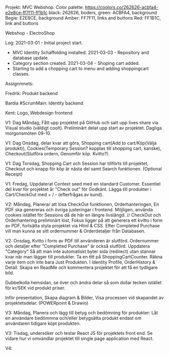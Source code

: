 Projekt: MVC Webshop.
Color palette: https://coolors.co/262626-acbfa4-e2e8ce-ff7f11-ff1b1c
black: 262626, boders,
green: ACBFA4, background
Begie: E2E8CE, background
Amber: FF7F11, links and buttons
Red: FF1B1C, link and buttons

Webshop - ElectroShop

Log:
2021-03-01 - Initial project start.
- MVC Identity Schaffolding installed.
2021-03-03 - Repository and database update.
- Category section created.
2021-03-04 - Shoping cart added.
- Starting to add a chopping cart to menu and adding shoppingcart classes.


Assignmnets:

Fredrik:
Produkt backend 

Bardia #ScrumMain:
Identity backend 

Kent:
Logo, Webdesign frontend


V1: Dag Måndag, Fått upp projektet på GitHub och satt upp lives share via Visual studio (väldigt coolt). Preliminärt delat upp start av projektet. Dagliga morgonsmöten 09-10.

V1: Dag Onsdag, delar kvar att göra, Shopping cart(Add to cart/Köp(Välja produkt)), Cookies(Temporary Session? kopplas till shopping cart, kanske), Checkout(Slutföra ordern, Genomför köp. Kvitto?).

V1: Dag Torsdag, Shopping Cart och Session har tillförts till projektet, Checkout och knapp för köp är nästa del samt Search funktionen. (Optional Receipt)

V1: Fredag, Uppdaterat Context seed med en standard Customer. Essentiel del kvar för projektet är "Check out" för Godkänt. Lägga till produkter i Cart/CheckOut med + / - (efterfrågas av kund).

V2: Måndag, Planerar att lösa CheckOut funktionen, Orderhanteringen, En PDF ska genereras och övriga justeringar i frontend. Möjligen, använda cookies istället för Sessions då de här en längre livslängd. // CheckOut och Orderhantering preliminärt löst, Fokus ligger på att generera ett kvitto i form av PDF, fortsätta styla projektet via Html & CSS. Efter Completed Purchase vill man kunna se sitt ordernummer & Orderdetaljer från Databasen.

V2: Onsdag, Kvitto i form av PDF till använderen är slutförd. Ordernummer och detaljer efter "Completed Purchase" är också slutförd. Uppdatera "Category" Så att man inte automatiskt byter sida (redirect) utan stannar kvar när man lägger till produkter. Ta en titt på ShoppingCartCounter. Räkna varje item och inte bara Just Produkten. I Identity Profile, OrderHistory & Detail. Skapa en ReadMe och kommentera projektet för att få en tydligare bild.

Dubbelkolla hemsidan, se över och ändra delar så som dollar tecken istället för kr/SEK vid produkt priser.

Inför presentation, Skapa diagram & Bilder, Visa processen vid skapandet av projektetsdelar. (POWERpoint & Drawio)

V3: Måndag, Planera och lägg till betyg och bedömning för produkter: Låt en användare bedömmna och/eller betygsätta produkt endast om användaren tidigare köpt produkten.

V3: Tisdag, undersöker och testar React JS för projektets front end. Se vidare hur vi omvandlar projektet till single page application med React. 

V4:

